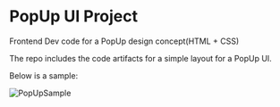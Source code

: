 # PopUp UI Project
Frontend Dev code for a PopUp design concept(HTML + CSS)

The repo includes the code artifacts for a simple layout for a PopUp UI.

Below is a sample:

![PopUpSample](https://user-images.githubusercontent.com/24911845/122611468-00661680-d09f-11eb-94df-bccfb7ad9967.png)
